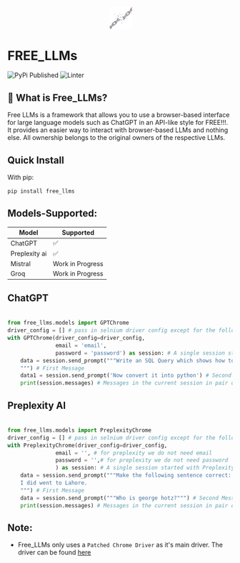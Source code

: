 <div align="center">
 <img src="https://github.com/keenborder786/free_llms/blob/ea08f8ef5ae33e57aaff18f28568df426a354a4c/assets/logo.jpeg" alt="Logo" width="10%">
</div>

# FREE_LLMs

![PyPi Published](https://github.com/keenborder786/free_llms/actions/workflows/python-publish.yml/badge.svg?event=release)
![Linter](https://github.com/keenborder786/free_llms/actions/workflows/linter.yml/badge.svg?event=push)

## 🤔 What is Free_LLMs?

Free LLMs is a framework that allows you to use a browser-based interface for large language models such as ChatGPT in an API-like style for FREE!!!. It provides an easier way to interact with browser-based LLMs and nothing else. All ownership belongs to the original owners of the respective LLMs.

## Quick Install

With pip:
```bash
pip install free_llms
```

## Models-Supported:

| Model              | Supported | 
| ------------------ | ------------------------- | 
| ChatGPT            | ✅                        |
| Preplexity ai      | ✅           | 
| Mistral            | Work in Progress          | 
| Groq               | Work in Progress          |



## ChatGPT

```python

from free_llms.models import GPTChrome
driver_config = [] # pass in selnium driver config except for the following ["--disable-gpu", f"--window-size=1920,1080"]
with GPTChrome(driver_config=driver_config,
               email = 'email',
               password = 'password') as session: # A single session started with ChartGPT
    data = session.send_prompt("""Write an SQL Query which shows how to get third highest salary
    """) # First Message
    data1 = session.send_prompt('Now convert it into python') # Second message
    print(session.messages) # Messages in the current session in pair of <Human,AI>
```


## Preplexity AI 

```python

from free_llms.models import PreplexityChrome
driver_config = [] # pass in selnium driver config except for the following ["--disable-gpu", f"--window-size=1920,1080"]
with PreplexityChrome(driver_config=driver_config,
               email = '', # for preplexity we do not need email
               password = '',# for preplexity we do not need password
               ) as session: # A single session started with Preplexity
    data = session.send_prompt("""Make the following sentence correct:
    I did went to Lahore.                           
    """) # First Message
    data = session.send_prompt("""Who is george hotz?""") # Second Message, right now each message is independent in preplexity ai
    print(session.messages) # Messages in the current session in pair of <Human,AI>

```

## Note:

- Free_LLMs only uses a `Patched Chrome Driver` as it's main driver. The driver can be found [here](https://github.com/ultrafunkamsterdam/undetected-chromedriver/tree/master)